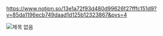 
https://www.notion.so/13e1a72f93d480d99626f27fffc151d9?v=85da1196ecb749daad1d125b12323867&pvs=4

![제목 없음](https://github.com/user-attachments/assets/1ae7e8e2-53d7-482c-aa1a-cc2400941193)

